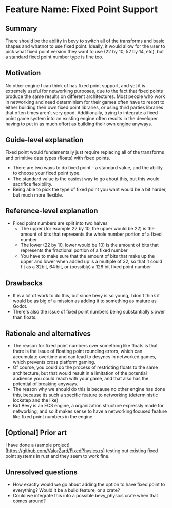 # Feature Name: Fixed Point Support

## Summary

There should be the ability in bevy to switch all of the transforms and basic shapes and whatnot to use fixed point. Ideally, it would allow for the user to pick what fixed point version they want to use (22 by 10, 52 by 14, etc), but a standard fixed point number type is fine too.

## Motivation

No other engine I can think of has fixed point support, and yet it is extremely useful for networking purposes, due to the fact that fixed points produce the same results on different architectures. Most people who work in networking and need determinism for their games often have to resort to either building their own fixed point libraries, or using third parties libraries that often times aren't very good. Additionally, trying to integrate a fixed point game system into an existing engine often results in the developer having to put in as much effort as building their own engine anyways.

## Guide-level explanation

Fixed point would fundamentally just require replacing all of the transforms and primitive data types (floats) with fixed points.

- There are two ways to do fixed point - a standard value, and the ability to choose your fixed point type.
- The standard value is the easiest way to go about this, but this would sacrifice flexibility.
- Being able to pick the type of fixed point you want would be a bit harder, but much more flexible.

## Reference-level explanation

* Fixed point numbers are split into two halves
  * The upper (for example 22 by 10, the upper would be 22) is the amount of bits that represents the whole number portion of a fixed number
  * The lower (22 by 10, lower would be 10) is the amount of bits that represents the fractional portion of a fixed number
  * You have to make sure that the amount of bits that make up the upper and lower when added up is a multiple of 32, so that it could fit as a 32bit, 64 bit, or (possibly) a 128 bit fixed point number

## Drawbacks

* It is a lot of work to do this, but since bevy is so young, I don't think it would be as big of a mission as adding it to something as mature as Godot.
* There's also the issue of fixed point numbers being substantially slower than floats.

## Rationale and alternatives

- The reason for fixed point numbers over something like floats is that there is the issue of floating point rounding errors, which can accumulate overtime and can lead to desyncs in networked games, which prevents cross platform gaming.
- Of course, you could do the process of restricting floats to the same architecture, but that would result in a limitation of the potential audience you could reach with your game, and that also has the potential of breaking anyways.
- The reason why we should do this is because no other engine has done this, because its such a specific feature to networking (deterministic lockstep and the like)
- But Bevy is an ECS engine, a organization structure expressly made for networking, and so it makes sense to have a networking focused feature like fixed point numbers in the engine.

## \[Optional\] Prior art

I have done a (sample project)[https://github.com/ValorZard/FixedPhysics.rs] testing out existing fixed point systems in rust and they seem to work fine.

## Unresolved questions

- How exactly would we go about adding the option to have fixed point to everything? Would it be a build feature, or a crate?
- Could we integrate this into a possible bevy_physics crate when that comes around?


